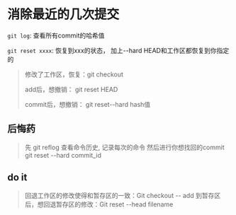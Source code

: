 <!--
 * @Author: Binqi Ni
 * @Date: 2021-10-01 15:36:29
 * @LastEditTime: 2021-10-01 15:36:29
 * @LastEditors: Binqi Ni
 * @FilePath: /Git-learning/02_独自使用Git时的常见场景 (16讲)/24_消除最近的几次提交.md
-->

# 消除最近的几次提交

`git log`: 查看所有commit的哈希值

`git reset xxxx`: 恢复到xxx的状态， 加上--hard HEAD和工作区都恢复到你指定的



>修改了工作区，恢复：git checkout 
>
>add后，想撤销： git reset HEAD 
>
>commit后，想撤销： git reset--hard hash值



## 后悔药

> 先 git reflog 查看命令历史, 记录每次的命令
> 然后进行你想找回的commit
> git reset --hard commit_id



## do it

>回退工作区的修改使得和暂存区的一致：Git checkout -- 
>add 到暂存区后，想回退暂存区的修改：Git reset --head filename

